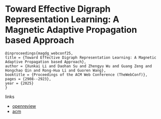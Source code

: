 # Toward Effective Digraph Representation Learning: A Magnetic Adaptive Propagation based Approach

```
@inproceedings{magdg_webconf25,
title = {Toward Effective Digraph Representation Learning: A Magnetic Adaptive Propagation based Approach},
author = {Xunkai Li and Daohan Su and Zhengyu Wu and Guang Zeng and Hongchao Qin and Rong-Hua Li and Guoren Wang},
booktitle = {Proceedings of the ACM Web Conference (TheWebConf)},
pages = {2908--2923},
year = {2025}
}
```

links
- [openreview](https://openreview.net/forum?id=GjF3k6xfd1)
- [acm](https://dl.acm.org/doi/10.1145/3696410.3714939)
